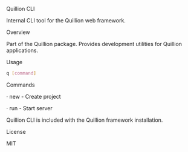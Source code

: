 Quillion CLI

Internal CLI tool for the Quillion web framework.

Overview

Part of the Quillion package. Provides development utilities for Quillion applications.

Usage

```bash
q [command]
```

Commands

· new - Create project

· run - Start server

Quillion CLI is included with the Quillion framework installation.

License

MIT